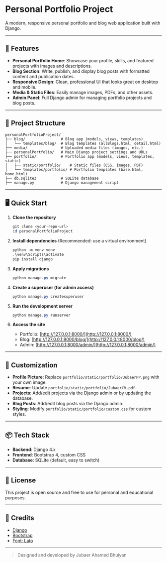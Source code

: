 # Personal Portfolio Project

A modern, responsive personal portfolio and blog web application built with Django.

---

## 🚀 Features

- **Personal Portfolio Home**: Showcase your profile, skills, and featured projects with images and descriptions.
- **Blog Section**: Write, publish, and display blog posts with formatted content and publication dates.
- **Responsive Design**: Clean, professional UI that looks great on desktop and mobile.
- **Media & Static Files**: Easily manage images, PDFs, and other assets.
- **Admin Panel**: Full Django admin for managing portfolio projects and blog posts.

---

## 📁 Project Structure

```
personalPortfolioProject/
├── blog/                # Blog app (models, views, templates)
│   └── templates/blog/  # Blog templates (allBlogs.html, detail.html)
├── media/               # Uploaded media files (images, etc.)
├── personalPortfolio/   # Main Django project settings and URLs
├── portfolio/           # Portfolio app (models, views, templates, static)
│   ├── static/portfolio/    # Static files (CSS, images, PDF)
│   └── templates/portfolio/ # Portfolio templates (base.html, home.html)
├── db.sqlite3           # SQLite database
├── manage.py            # Django management script
```

---

## 🖥️ Quick Start

1. **Clone the repository**
   ```powershell
   git clone <your-repo-url>
   cd personalPortfolioProject
   ```

2. **Install dependencies**
   (Recommended: use a virtual environment)
   ```powershell
   python -m venv venv
   .\venv\Scripts\activate
   pip install django
   ```

3. **Apply migrations**
   ```powershell
   python manage.py migrate
   ```

4. **Create a superuser (for admin access)**
   ```powershell
   python manage.py createsuperuser
   ```

5. **Run the development server**
   ```powershell
   python manage.py runserver
   ```

6. **Access the site**
   - Portfolio: [http://127.0.0.1:8000/](http://127.0.0.1:8000/)
   - Blog: [http://127.0.0.1:8000/blog/](http://127.0.0.1:8000/blog/)
   - Admin: [http://127.0.0.1:8000/admin/](http://127.0.0.1:8000/admin/)

---

## 📝 Customization

- **Profile Picture**: Replace `portfolio/static/portfolio/JubaerPP.png` with your own image.
- **Resume**: Update `portfolio/static/portfolio/JubaerCV.pdf`.
- **Projects**: Add/edit projects via the Django admin or by updating the database.
- **Blog Posts**: Add/edit blog posts via the Django admin.
- **Styling**: Modify `portfolio/static/portfolio/custom.css` for custom styles.

---

## 📦 Tech Stack

- **Backend**: Django 4.x
- **Frontend**: Bootstrap 4, custom CSS
- **Database**: SQLite (default, easy to switch)

---

## 📄 License

This project is open source and free to use for personal and educational purposes.

---

## 🙏 Credits

- [Django](https://www.djangoproject.com/)
- [Bootstrap](https://getbootstrap.com/)
- [Font: Lato](https://fonts.google.com/specimen/Lato)

---

> Designed and developed by Jubaer Ahamed Bhuiyan
